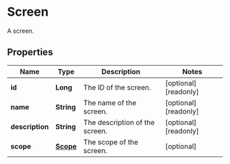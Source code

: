 

# Screen

A screen.

## Properties

Name | Type | Description | Notes
------------ | ------------- | ------------- | -------------
**id** | **Long** | The ID of the screen. |  [optional] [readonly]
**name** | **String** | The name of the screen. |  [optional] [readonly]
**description** | **String** | The description of the screen. |  [optional] [readonly]
**scope** | [**Scope**](Scope.md) | The scope of the screen. |  [optional]



